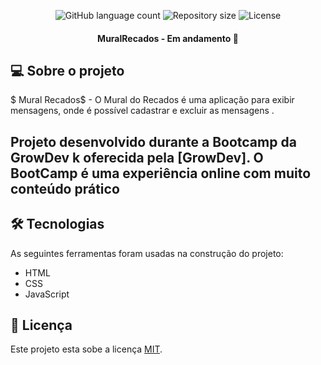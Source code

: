 <p align="center">
  <img alt="GitHub language count" src="https://img.shields.io/github/languages/count/ThiagoSS1/maratona-discover-finances?style=plastic">

  <img alt="Repository size" src="https://img.shields.io/github/repo-size/ThiagoSS1/maratona-discover-finances?color=green&style=plastic">


   <img alt="License" src="https://img.shields.io/badge/license-MIT-brightgreen">

  
  <h4 align="center"> 
MuralRecados - Em andamento 🚧
</h4>

  
## 💻 Sobre o projeto

$ Mural Recados$ - O Mural do Recados é uma aplicação para exibir mensagens, onde é possível cadastrar e excluir as mensagens .


Projeto desenvolvido durante a **Bootcamp da GrowDev k** oferecida pela [GrowDev].
O  BootCamp é uma experiência online com muito conteúdo prático
---


## 🛠 Tecnologias

As seguintes ferramentas foram usadas na construção do projeto:

- HTML
- CSS
- JavaScript

## 📝 Licença

Este projeto esta sobe a licença [MIT](./LICENSE).

